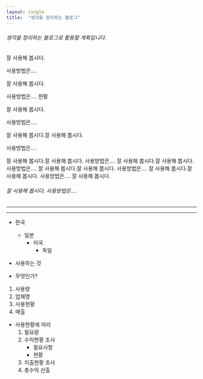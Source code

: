 ```yaml
---
layout: single
title:  "생각을 정리하는 블로그"
---
```


###### 생각을 정리하는 블로그로 활용할 계획입니다.
잘 사용해 봅시다.      

사용방법은....


잘 사용해 봅시다.


사용방법은....    현황


잘 사용해 봅시다.      


사용방법은....


잘 사용해 봅시다.잘 사용해 봅시다.      

사용방법은....


잘 사용해 봅시다.잘 사용해 봅시다.      사용방법은....
잘 사용해 봅시다.잘 사용해 봅시다.      사용방법은....
잘 사용해 봅시다.잘 사용해 봅시다.      사용방법은....
잘 사용해 봅시다.잘 사용해 봅시다.      사용방법은....
잘 사용해 봅시다.

###### 잘 사용해 봅시다. 사용방법은....

------------
______________

* 한국
  * 일본
    * 미국
      * 독일


* 사용하는 것
* 무엇인가?

1. 사용량
2. 업체명
3. 사용현황
4. 매출


* 사용현황에 따라
  1. 필요량
  2. 수익현황 조사
     - 필요사항
     - 현황
  3. 지출현황 조사
  4. 총수익 산출
